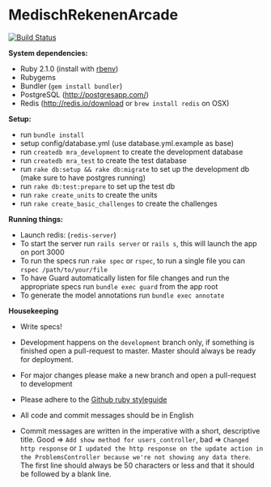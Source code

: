 MedischRekenenArcade
====================

[![Build Status](https://magnum.travis-ci.com/DefactoSoftware/MedischRekenenArcade.png?token=DyMYzapeFyRPapys4APx&branch=development)](https://magnum.travis-ci.com/DefactoSoftware/MedischRekenenArcade)


**System dependencies:**
- Ruby 2.1.0 (install with [rbenv](https://github.com/sstephenson/rbenv))
- Rubygems
- Bundler (`gem install bundler`)
- PostgreSQL (http://postgresapp.com/)
- Redis (http://redis.io/download or `brew install redis` on OSX)

**Setup:**
- run `bundle install`
- setup config/database.yml (use database.yml.example as base)
- run `createdb mra_development` to create the development database
- run `createdb mra_test` to create the test database
- run `rake db:setup && rake db:migrate` to set up the development db (make sure to have postgres running)
- run `rake db:test:prepare` to set up the test db
- run `rake create_units` to create the units
- run `rake create_basic_challenges` to create the challenges

**Running things:**
- Launch redis: (`redis-server`)
- To start the server run `rails server` or `rails s`, this will launch the app on port 3000
- To run the specs run `rake spec` or `rspec`, to run a single file you can `rspec /path/to/your/file`
- To have Guard automatically listen for file changes and run the appropriate specs run `bundle exec guard` from the app root
- To generate the model annotations run `bundle exec annotate`

**Housekeeping**
- Write specs!
- Development happens on the `development` branch only, if something is finished open a pull-request to master. Master should always be ready for deployment.
- For major changes please make a new branch and open a pull-request to development
- Please adhere to the [Github ruby styleguide](https://github.com/styleguide/ruby)

- All code and commit messages should be in English
- Commit messages are written in the imperative with a short, descriptive title. Good => `Add show method for users_controller`, bad => `Changed http response` or `I updated the http response on the update action in the ProblemsController because we're not showing any data there`. The first line should always be 50 characters or less and that it should be followed by a blank line.
